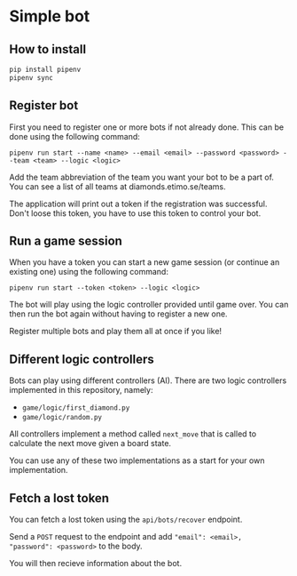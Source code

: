 # Simple bot

## How to install

```bash
pip install pipenv
pipenv sync
```

## Register bot

First you need to register one or more bots if not already done. This can be done using the following command:

`pipenv run start --name <name> --email <email> --password <password> --team <team> --logic <logic>`

Add the team abbreviation of the team you want your bot to be a part of.
You can see a list of all teams at diamonds.etimo.se/teams.

The application will print out a token if the registration was successful. Don't loose this token, you have to use this token to control your bot.

## Run a game session

When you have a token you can start a new game session (or continue an existing one) using the following command:

`pipenv run start --token <token> --logic <logic>`

The bot will play using the logic controller provided until game over. You can then run the bot again without having to register a new one.

Register multiple bots and play them all at once if you like!

## Different logic controllers

Bots can play using different controllers (AI). There are two logic controllers implemented in this repository, namely:

- `game/logic/first_diamond.py`
- `game/logic/random.py`

All controllers implement a method called `next_move` that is called to calculate the next move given a board state.

You can use any of these two implementations as a start for your own implementation.

## Fetch a lost token

You can fetch a lost token using the `api/bots/recover` endpoint.

Send a `POST` request to the endpoint and add `"email": <email>, "password": <password>` to the body.

You will then recieve information about the bot.
